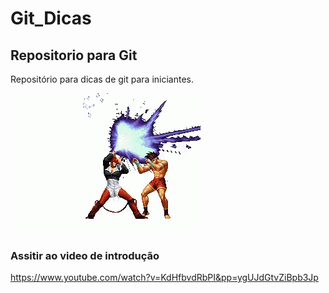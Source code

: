 # Git_Dicas
## Repositorio para Git
Repositório para dicas de git para iniciantes.

![iori sendo iorj](https://github.com/Leal2021/Git_Dicas/blob/main/iori.gif)

### Assitir ao video de introdução
https://www.youtube.com/watch?v=KdHfbvdRbPI&pp=ygUJdGtvZiBpb3Jp
